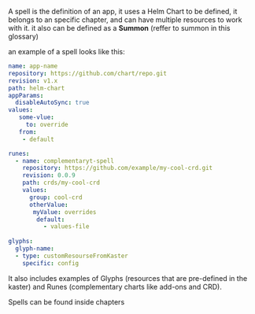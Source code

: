A spell is the definition of an app, it uses a Helm Chart to be defined, it belongs to an specific chapter, and can have multiple resources to work with it. it also can be defined as a **Summon** (reffer to summon in this glossary)

an example of a spell looks like this:

```yaml
name: app-name
repository: https://github.com/chart/repo.git
revision: v1.x
path: helm-chart
appParams:
  disableAutoSync: true
values: 
   some-vlue:
     to: override
   from:
    - default

runes:
  - name: complementaryt-spell
    repository: https://github.com/example/my-cool-crd.git
    revision: 0.0.9
    path: crds/my-cool-crd
    values:
      group: cool-crd
      otherValue:
       myValue: overrides
        default:
          - values-file
 
glyphs:
  glyph-name:
  - type: customResourseFromKaster
    specific: config

```

It also includes examples of Glyphs (resources that are pre-defined in the kaster) and Runes (complementary charts like add-ons and CRD).

Spells can be found inside chapters
